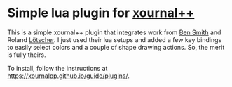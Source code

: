 # Simple lua plugin for [xournal++](https://github.com/xournalpp/xournalpp)

This is a simple xournal++ plugin that integrates work from [Ben Smith](https://github.com/ave-63/xournal-keys) and Roland [Lötscher](https://github.com/xournalpp/xournalpp/tree/master/plugins/ColorCycle). I just used their lua setups and added a few key bindings to easily select colors and a couple of shape drawing actions. So, the merit is fully theirs.

To install, follow the instructions at https://xournalpp.github.io/guide/plugins/.

